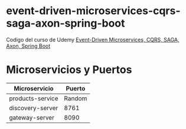 # event-driven-microservices-cqrs-saga-axon-spring-boot
Codigo del curso de Udemy [Event-Driven Microservices, CQRS, SAGA, Axon, Spring Boot](https://www.udemy.com/course/spring-boot-microservices-cqrs-saga-axon-framework/)

# Microservicios y Puertos
Microservicio  | Puerto
------------- | -------------
products-service  | Random
discovery-server  | 8761
gateway-server  | 8090
